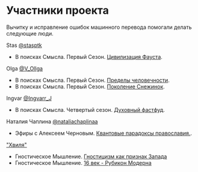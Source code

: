# Участники проекта

Вычитку и исправление ошибок машинного перевода помогали делать следующие люди.

Stas [@stasptk](https://t.me/stasptk)

- В поисках Смысла. Первый Сезон. [Цивилизация Фауста](/content/InSearchOfMeaning/Season01/faust.md).

Olga [@V_OlIga](https://t.me/V_OlIga)

- В поисках Смысла. Первый Сезон. [Пределы человечности](/content/InSearchOfMeaning/Season01/limits.md).
- В поисках Смысла. Первый Сезон. [Поколение Снежинок](/content/InSearchOfMeaning/Season01/snowflakes.md).

Ingvar [@Ingvarr_J](https://t.me/Ingvarr_J)

- В поисках Смысла. Четвертый сезон. [Духовный фастфуд](/content/InSearchOfMeaning/Season04/dukhovny-fast-food.md).

Наталия Чаплина [@nataliachaplinaa](https://t.me/nataliachaplinaa)

- Эфиры с Алексеем Черновым. [Квантовые парадоксы православия.](/content/Chernov/2024_04_23.md).

["Хвиля"](https://hvylya.net)

- Гностическое Мышление. [Гностицизм как признак Запада](/content/GnosticThinking/gnosticism.md)
- Гностическое Мышление. [16 век - Рубикон Модерна](/content/GnosticThinking/modern.md)
